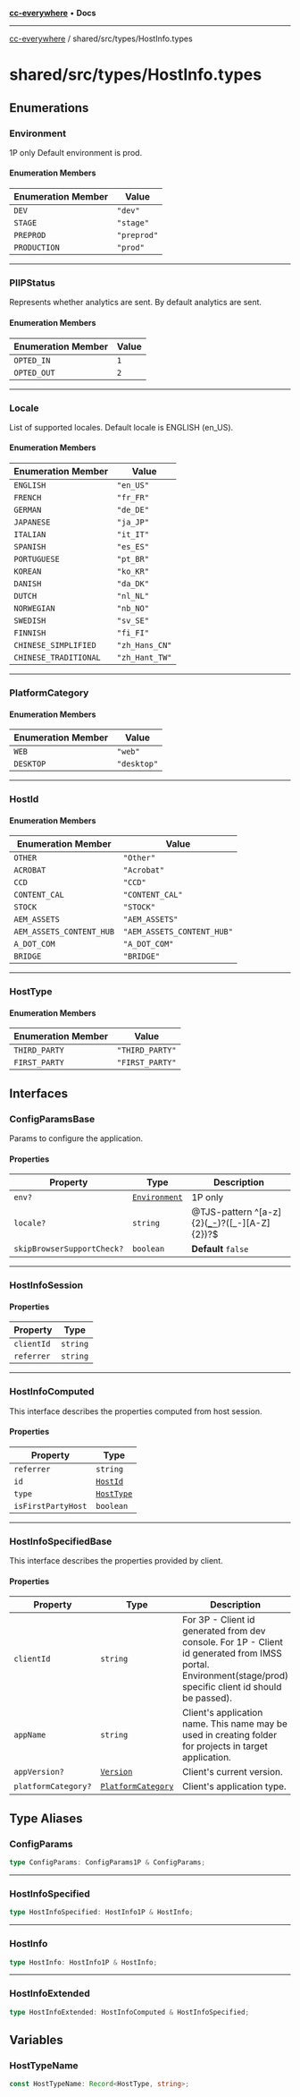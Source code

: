 [**cc-everywhere**](../../../index.md) • **Docs**

***

[cc-everywhere](../../../index.md) / shared/src/types/HostInfo.types

# shared/src/types/HostInfo.types

## Enumerations

### Environment

1P only
Default environment is prod.

#### Enumeration Members

| Enumeration Member | Value |
| ------ | ------ |
| `DEV` | `"dev"` |
| `STAGE` | `"stage"` |
| `PREPROD` | `"preprod"` |
| `PRODUCTION` | `"prod"` |

***

### PIIPStatus

Represents whether analytics are sent.
By default analytics are sent.

#### Enumeration Members

| Enumeration Member | Value |
| ------ | ------ |
| `OPTED_IN` | `1` |
| `OPTED_OUT` | `2` |

***

### Locale

List of supported locales.
Default locale is ENGLISH (en_US).

#### Enumeration Members

| Enumeration Member | Value |
| ------ | ------ |
| `ENGLISH` | `"en_US"` |
| `FRENCH` | `"fr_FR"` |
| `GERMAN` | `"de_DE"` |
| `JAPANESE` | `"ja_JP"` |
| `ITALIAN` | `"it_IT"` |
| `SPANISH` | `"es_ES"` |
| `PORTUGUESE` | `"pt_BR"` |
| `KOREAN` | `"ko_KR"` |
| `DANISH` | `"da_DK"` |
| `DUTCH` | `"nl_NL"` |
| `NORWEGIAN` | `"nb_NO"` |
| `SWEDISH` | `"sv_SE"` |
| `FINNISH` | `"fi_FI"` |
| `CHINESE_SIMPLIFIED` | `"zh_Hans_CN"` |
| `CHINESE_TRADITIONAL` | `"zh_Hant_TW"` |

***

### PlatformCategory

#### Enumeration Members

| Enumeration Member | Value |
| ------ | ------ |
| `WEB` | `"web"` |
| `DESKTOP` | `"desktop"` |

***

### HostId

#### Enumeration Members

| Enumeration Member | Value |
| ------ | ------ |
| `OTHER` | `"Other"` |
| `ACROBAT` | `"Acrobat"` |
| `CCD` | `"CCD"` |
| `CONTENT_CAL` | `"CONTENT_CAL"` |
| `STOCK` | `"STOCK"` |
| `AEM_ASSETS` | `"AEM_ASSETS"` |
| `AEM_ASSETS_CONTENT_HUB` | `"AEM_ASSETS_CONTENT_HUB"` |
| `A_DOT_COM` | `"A_DOT_COM"` |
| `BRIDGE` | `"BRIDGE"` |

***

### HostType

#### Enumeration Members

| Enumeration Member | Value |
| ------ | ------ |
| `THIRD_PARTY` | `"THIRD_PARTY"` |
| `FIRST_PARTY` | `"FIRST_PARTY"` |

## Interfaces

### ConfigParamsBase

Params to configure the application.

#### Properties

| Property | Type | Description |
| ------ | ------ | ------ |
| `env?` | [`Environment`](HostInfo.md#environment) | 1P only |
| `locale?` | `string` | @TJS-pattern ^[a-z]{2}([_-]([A-Za-z]{2,4}))?([_-][A-Z]{2})?$ |
| `skipBrowserSupportCheck?` | `boolean` | **Default** `false` |

***

### HostInfoSession

#### Properties

| Property | Type |
| ------ | ------ |
| `clientId` | `string` |
| `referrer` | `string` |

***

### HostInfoComputed

This interface describes the properties computed from host session.

#### Properties

| Property | Type |
| ------ | ------ |
| `referrer` | `string` |
| `id` | [`HostId`](HostInfo.md#hostid) |
| `type` | [`HostType`](HostInfo.md#hosttype) |
| `isFirstPartyHost` | `boolean` |

***

### HostInfoSpecifiedBase

This interface describes the properties provided by client.

#### Properties

| Property | Type | Description |
| ------ | ------ | ------ |
| `clientId` | `string` | For 3P - Client id generated from dev console. For 1P - Client id generated from IMSS portal. Environment(stage/prod) specific client id should be passed). |
| `appName` | `string` | Client's application name. This name may be used in creating folder for projects in target application. |
| `appVersion?` | [`Version`](Version.md#version) | Client's current version. |
| `platformCategory?` | [`PlatformCategory`](HostInfo.md#platformcategory) | Client's application type. |

## Type Aliases

### ConfigParams

```ts
type ConfigParams: ConfigParams1P & ConfigParams;
```

***

### HostInfoSpecified

```ts
type HostInfoSpecified: HostInfo1P & HostInfo;
```

***

### HostInfo

```ts
type HostInfo: HostInfo1P & HostInfo;
```

***

### HostInfoExtended

```ts
type HostInfoExtended: HostInfoComputed & HostInfoSpecified;
```

## Variables

### HostTypeName

```ts
const HostTypeName: Record<HostType, string>;
```
